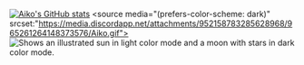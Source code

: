 [![Aiko's GitHub stats](https://github-readme-stats.vercel.app/api?username=AikoNee&theme=nightowl&show_icons=true)](https://yueaiko.ml)
<picture>
  <source media="(prefers-color-scheme: dark)" srcset:"https://media.discordapp.net/attachments/952158783285628968/965261264148373576/Aiko.gif">
  <img alt="Shows an illustrated sun in light color mode and a moon with stars in dark color mode." src="https://user-images.githubusercontent.com/25423296/163456779-a8556205-d0a5-45e2-ac17-42d089e3c3f8.png">
</picture>
